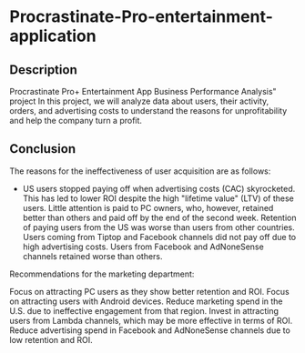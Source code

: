 # Procrastinate-Pro-entertainment-application

## Description
Procrastinate Pro+ Entertainment App Business Performance Analysis" project
In this project, we will analyze data about users, their activity, orders, and advertising costs to understand the reasons for unprofitability and help the company turn a profit.

## Conclusion
The reasons for the ineffectiveness of user acquisition are as follows:

* US users stopped paying off when advertising costs (CAC) skyrocketed. This has led to lower ROI despite the high "lifetime value" (LTV) of these users.
Little attention is paid to PC owners, who, however, retained better than others and paid off by the end of the second week.
Retention of paying users from the US was worse than users from other countries.
Users coming from Tiptop and Facebook channels did not pay off due to high advertising costs.
Users from Facebook and AdNoneSense channels retained worse than others.

Recommendations for the marketing department:

Focus on attracting PC users as they show better retention and ROI.
Focus on attracting users with Android devices.
Reduce marketing spend in the U.S. due to ineffective engagement from that region.
Invest in attracting users from Lambda channels, which may be more effective in terms of ROI.
Reduce advertising spend in Facebook and AdNoneSense channels due to low retention and ROI.
